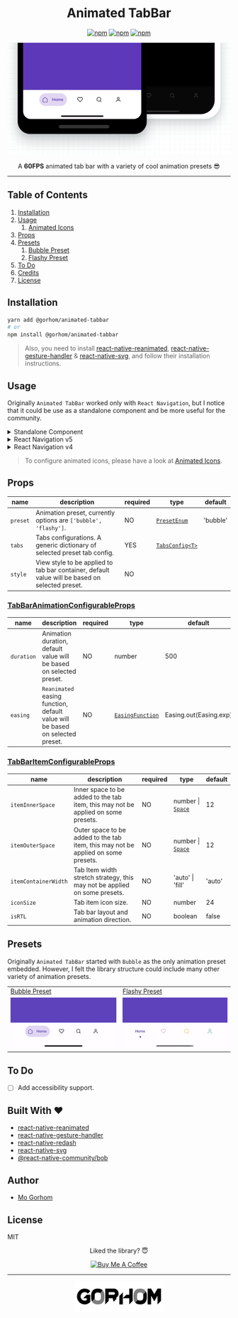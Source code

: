 <div align="center">
<h1>Animated TabBar</h1>

[![npm](https://badgen.net/npm/v/@gorhom/animated-tabbar)](https://www.npmjs.com/package/@gorhom/animated-tabbar) [![npm](https://badgen.net/npm/license/@gorhom/animated-tabbar)](https://www.npmjs.com/package/@gorhom/animated-tabbar) [![npm](https://badgen.net/npm/types/@gorhom/animated-tabbar)](https://www.npmjs.com/package/@gorhom/animated-tabbar)

<img src="./preview.gif">

A **60FPS** animated tab bar with a variety of cool animation presets 😎

</div>

---

## Table of Contents

1. [Installation](#installation)
2. [Usage](#usage)
   1. [Animated Icons](./docs/animated-icons.md)
3. [Props](#props)
4. [Presets](#presets)
   1. [Bubble Preset](./docs/bubble-preset.md)
   2. [Flashy Preset](./docs/flashy-preset.md)
5. [To Do](#to-do)
6. [Credits](#built-with)
7. [License](#license)

## Installation

```sh
yarn add @gorhom/animated-tabbar
# or
npm install @gorhom/animated-tabbar
```

> Also, you need to install [react-native-reanimated](https://github.com/software-mansion/react-native-reanimated), [react-native-gesture-handler](https://github.com/software-mansion/react-native-gesture-handler) & [react-native-svg](https://github.com/react-native-community/react-native-svg), and follow their installation instructions.

## Usage

Originally `Animated TabBar` worked only with `React Navigation`, but I notice that it could be use as a standalone component and be more useful for the community.

<details>
  <summary>Standalone Component</summary>

```tsx
import React, { useState } from 'react';
import { View, Text, StyleSheet } from 'react-native';
import AnimatedTabBar, {TabsConfig, BubbleTabConfig} from '@gorhom/animated-tabbar';

const tabs: TabsConfig<BubbleTabConfig> = {
  Home: {
    labelStyle: {
      color: '#5B37B7',
    },
    icon: {
      component: /* ICON COMPONENT */,
      activeColor: 'rgba(91,55,183,1)',
      inactiveColor: 'rgba(0,0,0,1)',
    },
    background: {
      activeColor: 'rgba(223,215,243,1)',
      inactiveColor: 'rgba(223,215,243,0)',
    },
  },
  Profile: {
    labelStyle: {
      color: '#1194AA',
    },
    icon: {
      component: /* ICON COMPONENT */,
      activeColor: 'rgba(17,148,170,1)',
      inactiveColor: 'rgba(0,0,0,1)',
    },
    background: {
      activeColor: 'rgba(207,235,239,1)',
      inactiveColor: 'rgba(207,235,239,0)',
    },
  },
};

const styles = StyleSheet.create({
  container: {
    flex: 1,
    justifyContent: 'center',
    alignItems: 'center',
  },
  tabBarContainer: {
    borderRadius: 25,
  },
});

export default function App() {
  const [index, setIndex] = useState(0);
  return (
    <View style={styles.container}>
      <Text>{index}</Text>
      <AnimatedTabBarView
        tabs={tabs}
        itemOuterSpace={{
          horizontal: 6,
          vertical: 12,
        }}
        itemInnerSpace={12}
        iconSize={20}
        style={styles.tabBarContainer}
        index={index}
        onIndexChange={setIndex}
      />
    </View>
  )
}
```

</details>
<details>
  <summary>React Navigation v5</summary>

```tsx
import React from 'react';
import { NavigationContainer } from '@react-navigation/native';
import { createBottomTabNavigator } from '@react-navigation/bottom-tabs';
import AnimatedTabBar, {TabsConfig, BubbleTabConfig} from '@gorhom/animated-tabbar';

const tabs: TabsConfig<BubbleTabConfig> = {
  Home: {
    labelStyle: {
      color: '#5B37B7',
    },
    icon: {
      component: /* ICON COMPONENT */,
      activeColor: 'rgba(91,55,183,1)',
      inactiveColor: 'rgba(0,0,0,1)',
    },
    background: {
      activeColor: 'rgba(223,215,243,1)',
      inactiveColor: 'rgba(223,215,243,0)',
    },
  },
  Profile: {
    labelStyle: {
      color: '#1194AA',
    },
    icon: {
      component: /* ICON COMPONENT */,
      activeColor: 'rgba(17,148,170,1)',
      inactiveColor: 'rgba(0,0,0,1)',
    },
    background: {
      activeColor: 'rgba(207,235,239,1)',
      inactiveColor: 'rgba(207,235,239,0)',
    },
  },
};

const Tab = createBottomTabNavigator();

export default function App() {
  return (
    <NavigationContainer>
      <Tab.Navigator
        tabBar={props => (
          <AnimatedTabBar tabs={tabs} {...props} />
        )}
      >
        <Tab.Screen
          name="Home"
          component={HomeScreen}
        />
        <Tab.Screen
          name="Profile"
          component={ProfileScreen}
        />
      </Tab.Navigator>
    </NavigationContainer>
  )
}
```

</details>

<details>
  <summary>React Navigation v4</summary>

```tsx
import React from 'react';
import {createAppContainer} from 'react-navigation';
import {createBottomTabNavigator} from 'react-navigation-tabs';
import {SafeAreaProvider} from 'react-native-safe-area-context';
import AnimatedTabBar, {TabsConfig, BubbleTabConfig} from '@gorhom/animated-tabbar';

const tabs: TabsConfig<BubbleTabConfig> = {
  Home: {
    labelStyle: {
      color: '#5B37B7',
    },
    icon: {
      component: /* ICON COMPONENT */,
      activeColor: 'rgba(91,55,183,1)',
      inactiveColor: 'rgba(0,0,0,1)',
    },
    background: {
      activeColor: 'rgba(223,215,243,1)',
      inactiveColor: 'rgba(223,215,243,0)',
    },
  },
  Profile: {
    labelStyle: {
      color: '#1194AA',
    },
    icon: {
      component: /* ICON COMPONENT */,
      activeColor: 'rgba(17,148,170,1)',
      inactiveColor: 'rgba(0,0,0,1)',
    },
    background: {
      activeColor: 'rgba(207,235,239,1)',
      inactiveColor: 'rgba(207,235,239,0)',
    },
  },
};

const TabNavigator = createBottomTabNavigator(
  {
    Home: HomeScreen,
    Profile: ProfileScreen,
  },
  {
    tabBarComponent: props => <AnimatedTabBar tabs={tabs} {...props} />,
  },
);

const AppContainer = createAppContainer(TabNavigator);

export default () => (
  <SafeAreaProvider>
    <AppContainer />
  </SafeAreaProvider>
);
```

</details>

> To configure animated icons, please have a look at [Animated Icons](./docs/animated-icons.md).

## Props

| name     | description                                                                                    | required | type                                 | default  |
| -------- | ---------------------------------------------------------------------------------------------- | -------- | ------------------------------------ | -------- |
| `preset` | Animation preset, currently options are `['bubble', 'flashy']`.                                | NO       | [`PresetEnum`](./src/presets.ts#L15) | 'bubble' |
| `tabs`   | Tabs configurations. A generic dictionary of selected preset tab config.                       | YES      | [`TabsConfig<T>`](./src/types.ts#L4) |          |
| `style`  | View style to be applied to tab bar container, default value will be based on selected preset. | NO       |                                      |          |

### [TabBarAnimationConfigurableProps](./src/types.ts#L8)

| name       | description                                                                   | required | type                                                                                                      | default                |
| ---------- | ----------------------------------------------------------------------------- | -------- | --------------------------------------------------------------------------------------------------------- | ---------------------- |
| `duration` | Animation duration, default value will be based on selected preset.           | NO       | number                                                                                                    | 500                    |
| `easing`   | `Reanimated` easing function, default value will be based on selected preset. | NO       | [`EasingFunction`](https://github.com/software-mansion/react-native-reanimated/blob/master/src/Easing.js) | Easing.out(Easing.exp) |

### [TabBarItemConfigurableProps](./src/types.ts#L26)

| name                 | description                                                                       | required | type                                    | default |
| -------------------- | --------------------------------------------------------------------------------- | -------- | --------------------------------------- | ------- |
| `itemInnerSpace`     | Inner space to be added to the tab item, this may not be applied on some presets. | NO       | number \| [`Space`](./src/types.ts#L21) | 12      |
| `itemOuterSpace`     | Outer space to be added to the tab item, this may not be applied on some presets. | NO       | number \| [`Space`](./src/types.ts#L21) | 12      |
| `itemContainerWidth` | Tab Item width stretch strategy, this may not be applied on some presets.         | NO       | 'auto' \| 'fill'                        | 'auto'  |
| `iconSize`           | Tab item icon size.                                                               | NO       | number                                  | 24      |
| `isRTL`              | Tab bar layout and animation direction.                                           | NO       | boolean                                 | false   |

## Presets

Originally `Animated TabBar` started with `Bubble` as the only animation preset embedded. However, I felt the library structure could include many other variety of animation presets.

<table>
      <tr><td><a href="./docs/bubble-preset.md">Bubble Preset</a></td><td><a href="./docs/flashy-preset.md">Flashy Preset</a></td></tr>
      <tr><td><a href="./docs/bubble-preset.md"><img src="./docs/previews/bubble.gif" /></a></td><td><a href="./docs/flashy-preset.md"><img src="./docs/previews/flashy.gif" /></a></td></tr>
</table>

## To Do

- [ ] Add accessibility support.

<h2 id="built-with">Built With ❤️</h2>

- [react-native-reanimated](https://github.com/software-mansion/react-native-reanimated)
- [react-native-gesture-handler](https://github.com/software-mansion/react-native-gesture-handler)
- [react-native-redash](https://github.com/wcandillon/react-native-redash)
- [react-native-svg](https://github.com/react-native-community/react-native-svg)
- [@react-native-community/bob](https://github.com/react-native-community/bob)

## Author

- [Mo Gorhom](https://gorhom.dev/)

## License

MIT

<div align="center">

Liked the library? 😇

<a href="https://www.buymeacoffee.com/gorhom" target="_blank"><img src="https://cdn.buymeacoffee.com/buttons/default-red.png" alt="Buy Me A Coffee" height="50" ></a>

</div>

---

<p align="center">
<a href="https://gorhom.dev" target="_blank"><img alt="Mo Gorhom" src="./logo.png"></a>
</p>
